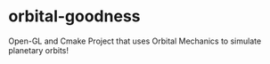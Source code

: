 # orbital-goodness
Open-GL and Cmake Project that uses Orbital Mechanics to simulate planetary orbits!
